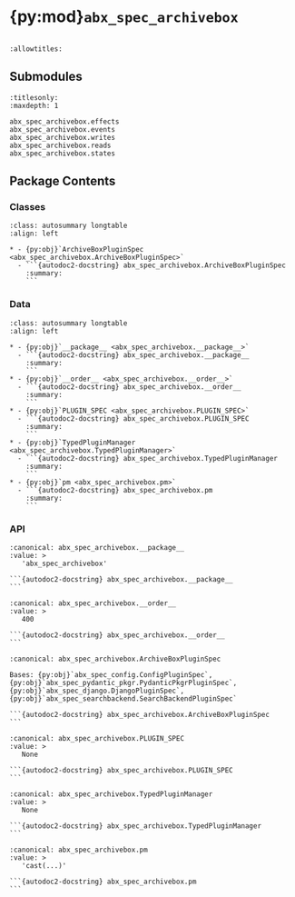 # {py:mod}`abx_spec_archivebox`

```{py:module} abx_spec_archivebox
```

```{autodoc2-docstring} abx_spec_archivebox
:allowtitles:
```

## Submodules

```{toctree}
:titlesonly:
:maxdepth: 1

abx_spec_archivebox.effects
abx_spec_archivebox.events
abx_spec_archivebox.writes
abx_spec_archivebox.reads
abx_spec_archivebox.states
```

## Package Contents

### Classes

````{list-table}
:class: autosummary longtable
:align: left

* - {py:obj}`ArchiveBoxPluginSpec <abx_spec_archivebox.ArchiveBoxPluginSpec>`
  - ```{autodoc2-docstring} abx_spec_archivebox.ArchiveBoxPluginSpec
    :summary:
    ```
````

### Data

````{list-table}
:class: autosummary longtable
:align: left

* - {py:obj}`__package__ <abx_spec_archivebox.__package__>`
  - ```{autodoc2-docstring} abx_spec_archivebox.__package__
    :summary:
    ```
* - {py:obj}`__order__ <abx_spec_archivebox.__order__>`
  - ```{autodoc2-docstring} abx_spec_archivebox.__order__
    :summary:
    ```
* - {py:obj}`PLUGIN_SPEC <abx_spec_archivebox.PLUGIN_SPEC>`
  - ```{autodoc2-docstring} abx_spec_archivebox.PLUGIN_SPEC
    :summary:
    ```
* - {py:obj}`TypedPluginManager <abx_spec_archivebox.TypedPluginManager>`
  - ```{autodoc2-docstring} abx_spec_archivebox.TypedPluginManager
    :summary:
    ```
* - {py:obj}`pm <abx_spec_archivebox.pm>`
  - ```{autodoc2-docstring} abx_spec_archivebox.pm
    :summary:
    ```
````

### API

````{py:data} __package__
:canonical: abx_spec_archivebox.__package__
:value: >
   'abx_spec_archivebox'

```{autodoc2-docstring} abx_spec_archivebox.__package__
```

````

````{py:data} __order__
:canonical: abx_spec_archivebox.__order__
:value: >
   400

```{autodoc2-docstring} abx_spec_archivebox.__order__
```

````

````{py:class} ArchiveBoxPluginSpec
:canonical: abx_spec_archivebox.ArchiveBoxPluginSpec

Bases: {py:obj}`abx_spec_config.ConfigPluginSpec`, {py:obj}`abx_spec_pydantic_pkgr.PydanticPkgrPluginSpec`, {py:obj}`abx_spec_django.DjangoPluginSpec`, {py:obj}`abx_spec_searchbackend.SearchBackendPluginSpec`

```{autodoc2-docstring} abx_spec_archivebox.ArchiveBoxPluginSpec
```

````

````{py:data} PLUGIN_SPEC
:canonical: abx_spec_archivebox.PLUGIN_SPEC
:value: >
   None

```{autodoc2-docstring} abx_spec_archivebox.PLUGIN_SPEC
```

````

````{py:data} TypedPluginManager
:canonical: abx_spec_archivebox.TypedPluginManager
:value: >
   None

```{autodoc2-docstring} abx_spec_archivebox.TypedPluginManager
```

````

````{py:data} pm
:canonical: abx_spec_archivebox.pm
:value: >
   'cast(...)'

```{autodoc2-docstring} abx_spec_archivebox.pm
```

````
